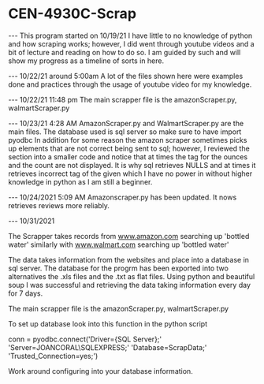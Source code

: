 # CEN-4930C-Scrap

--- This program started on 10/19/21
I have little to no knowledge of python and how scraping works; however, I did went through youtube videos and a bit of lecture and reading on how to do so.
I am guided by such and will show my progress as a timeline of sorts in here.

--- 10/22/21 around 5:00am
A lot of the files shown here were examples done and practices through the usage of youtube video for my knowledge.

--- 10/22/21 11:48 pm
The main scrapper file is the amazonScraper.py, walmartScraper.py

--- 10/23/21 4:28 AM
AmazonScraper.py and WalmartScraper.py are the main files. The database used is sql server so make sure to have import pyodbc
In addition for some reason the amazon scraper sometimes picks up elements that are not correct being sent to sql; however, I reviewed the section into a smaller code
and notice that at times the tag for the ounces and the count are not displayed. It is why sql retrieves NULLS and at times it retrieves incorrect tag of the given which I have no power in without higher knowledge in python as I am still a beginner.

--- 10/24/2021 5:09 AM
Amazonscraper.py has been updated. It nows retrieves reviews more reliably.


--- 10/31/2021

The Scrapper takes records from www.amazon.com searching up 'bottled water' similarly with www.walmart.com searching up 'bottled water'

The data takes information from the websites and place into a database in sql server. The database for the progrm has been exported into two alternatives
the .xls files and the .txt as flat files.
Using python and beautiful soup I was successful and retrieving the data taking information every day for 7 days.

The main scrapper file is the amazonScraper.py, walmartScraper.py

To set up database look into this function in the python script

conn = pyodbc.connect('Driver={SQL Server};'
                      'Server=JOANCORAL\SQLEXPRESS;'
                      'Database=ScrapData;'
                      'Trusted_Connection=yes;')
                      
Work around configuring into your database information.


